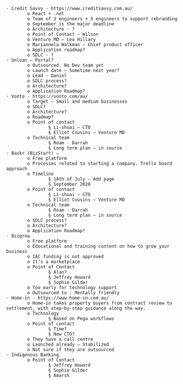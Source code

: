
	· Credit Savvy - https://www.creditsavvy.com.au/
			o React + .net
			o Team of 3 engineers + 3 engineers to support rebranding
			o September is the major deadline
			o Architecture - ?
			o Point of Contact – Wilson
			o Venture MD – Leo Hillary
			o Mariannela Walkman – Chief product officer
			o Application roadmap?
			o SDLC - ?
	· Unloan – Portal?
			o Outsourced. No Dev team yet
			o Launch date – Sometime next year?
			o Lead – Daniel
			o SDLC process?
			o Architecture?
			o Application Roadmap?
	· Vonto - https://vonto.com/au/
			o Target – Small and medium businesses 
			o SDLC?
			o Architecture?
			o Roadmap?
			o Point of contact
					§ Li-shuai – CTO
					§ Elliot Cousins – Venture MD
			o Technical team
					§ Roam - Darrah
					§ Long term plan – in source
	· Backr (BizStart) – 
			o Free platform
			o Processes related to starting a company. Trello board approach
			o Timeline
					§ 18th of July – Add page
					§ September 2020
			o Point of contact
					§ Li-shuai – CTO
					§ Elliot Cousins – Venture MD
			o Technical team
					§ Roam - Darrah
					§ Long term plan – in source
			o SDLC process?
			o Architecture?
			o Application Roadmap?
	· Bizgrow 
			o Free platform
			o Educational and training content on how to grow your business
			o IAC funding is not approved
			o It’s a marketplace
			o Point of Contact
					§ Alan?
					§ Jeffrey Howard
					§ Sophie Gilder
			o Too early for technology support
			o Outsourced to : Mentally friendly 
	· Home-in - https://www.home-in.com.au/
			o Home-in takes property buyers from contract review to settlement, with step-by-step guidance along the way.
			o Technology
					§ Based on Pega workflows
			o Point of contact
					§ Time?
					§ New CTO?
			o They have a call centre
			o Launched already – Stabilized
			o Not sure if they are outsourced
	· Indigenous Banking
			o Point of Contact
					§ Jeffrey Howard
					§ Sophie Gilder
					§ Amarsh
